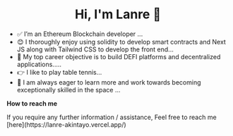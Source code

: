<h1 align="center">
 Hi, I'm Lanre 👋
</h1>

- ✅ I’m an Ethereum Blockchain developer ...
- 😊 I thoroughly enjoy using solidity to develop smart contracts and Next JS along with Tailwind CSS to develop the front end...
- 💪 My top career objective is to build DEFI platforms and decentralized applications.....
- 👉 I like to play table tennis...
- 💆 I am always eager to learn more and work towards becoming exceptionally skilled in the space ...

<p><b>How to reach me</b></p>
If you require any further information / assistance, Feel free to reach me [here](https://lanre-akintayo.vercel.app/)
